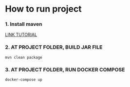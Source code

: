 # How to run project

### 1. Install maven 
[LINK TUTORIAL](https://mkyong.com/maven/how-to-install-maven-in-windows/)

### 2. AT PROJECT FOLDER, BUILD JAR FILE
  ```
  mvn clean package
  ```  
### 3. AT PROJECT FOLDER, RUN DOCKER COMPOSE
  ```
  docker-compose up
  ```  
